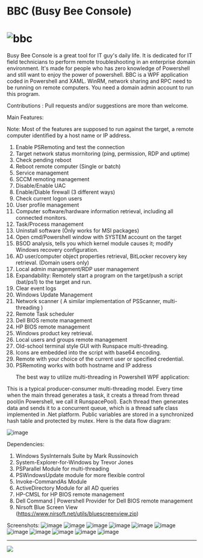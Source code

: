 # BBC (Busy Bee Console)
![bbc](https://user-images.githubusercontent.com/57880343/144734094-ded457c6-3f07-4dd9-b5f1-012e3d3d9d5f.png)
============================================================================
Busy Bee Console is a great tool for IT guy's daily life.
It is dedicated for IT field technicians to perform remote troubleshooting in an enterprise domain environment. It's made for people who has zero knowledge of Powershell and still want to enjoy the power of powershell.
BBC is a WPF application coded in Powershell and XAML. WinRM, network sharing and RPC need to be running on remote computers. You need a domain admin account to run this program.

Contributions : Pull requests and/or suggestions are more than welcome.

Main Features:

Note: Most of the features are supposed to run against the target, a remote computer identified by a host name or IP address.

1. Enable PSRemoting and test the connection
2. Target network status mornitoring (ping, permission, RDP and uptime)
3. Check pending reboot
4. Reboot remote computer (Single or batch)
5. Service management
6. SCCM remoting management
7. Disable/Enable UAC
8. Enable/Diable firewall (3 different ways)
9. Check current logon users
10. User profile management
11. Computer software/hardware information retrieval, including all connected monitors.
12. Task/Process management
13. Uninstall software (Only works for MSI packages)
14. Open cmd/Powershell window with SYSTEM account on the target
15. BSOD analysis, tells you which kernel module causes it; modify Windows recovery configuration.
16. AD user/computer object properties retrieval, BitLocker recovery key retrieval. (Domain users only)
17. Local admin management/RDP user management
18. Expandability: Remotely start a program on the target/push a script (bat/ps1) to the target and run.
19. Clear event logs
20. Windows Update Management
21. Network scanner ( A similar implementation of PSScanner, multi-threading )
22. Remote Task scheduler
23. Dell BIOS remote management
24. HP BIOS remote management
25. Windows product key retrieval.
26. Local users and groups remote management
27. Old-school terminal style GUI with Runspace multi-threading.
28. Icons are embedded into the script with base64 encoding.
29. Remote with your choice of the current user or specified credential.
30. PSRemoting works with both hostname and IP address

<UL>The best way to utilize multi-threading in Powershell WPF application:</UL>

This is a typical producer-consumer multi-threading model. Every time when the main thread generates a task, it creats a thread from thread pool(in Powershell, we call it RunspacePool). Each thread then generates data and sends it to a concurrent queue, which is a thread safe class implemented in .Net platform. Public variables are stored in a synchronized hash table and protected by mutex. Here is the data flow diagram:

![image](https://user-images.githubusercontent.com/57880343/147320742-a74e9ec7-6131-464c-8cae-26bb0d4bf6d3.png)

Dependencies:
1. Windows SysInternals Suite by Mark Russinovich
2. System-Explorer-for-Windows by Trevor Jones
3. PSParallel Module for multi-threading
4. PSWindowsUpdate module for more flexible control
5. Invoke-CommandAs Module
6. ActiveDirectory Module for all AD queries
7. HP-CMSL for HP BIOS remote management
8. Dell Command | Powershell Provider for Dell BIOS remote management
9. Nirsoft Blue Screen View (https://www.nirsoft.net/utils/bluescreenview.zip)

Screenshots:
![image](https://user-images.githubusercontent.com/57880343/147308510-e490ad56-1cea-4260-95a6-492ddb344725.png)
![image](https://user-images.githubusercontent.com/57880343/147308573-323579f9-4313-4ac2-a2b8-b8de8ca793b7.png)
![image](https://user-images.githubusercontent.com/57880343/147308991-c052e11b-0ab4-42de-bff6-5f41173d1ad4.png)
![image](https://user-images.githubusercontent.com/57880343/147309085-c9830edd-bdf0-475f-804e-fb834f555055.png)
![image](https://user-images.githubusercontent.com/57880343/147309179-d9131bec-1e51-4ea7-9f3f-63962634c4f1.png)
![image](https://user-images.githubusercontent.com/57880343/147309308-0e1719ac-f0d0-40ab-987a-2929f373a373.png)
![image](https://user-images.githubusercontent.com/57880343/147309535-77ea062b-dddd-4ecc-9b67-029e67707dee.png)
![image](https://user-images.githubusercontent.com/57880343/147309763-47279efd-23f2-4652-a16c-bce47cc62f58.png)
![image](https://user-images.githubusercontent.com/57880343/147309906-2e1cce7b-a379-4fca-8a92-de84944cd058.png)
![image](https://user-images.githubusercontent.com/57880343/147309946-a7d40b61-25a7-4da3-abc7-5fbeede793a2.png)
![image](https://user-images.githubusercontent.com/57880343/147310032-49a6a1a6-3393-48aa-a459-f6f8f23fc85b.png)

---------------
![](https://komarev.com/ghpvc/?username=MeCRO-DEV&color=green)
